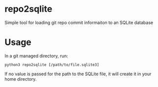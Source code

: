 repo2sqlite
==
Simple tool for loading git repo commit informaiton to an SQLite database

Usage
==

In a git managed directory, run:

```python3 repo2sqlite [/path/to/file.sqlite3]```

If no value is passed for the path to the SQLite file, it will create it in your home directory.

